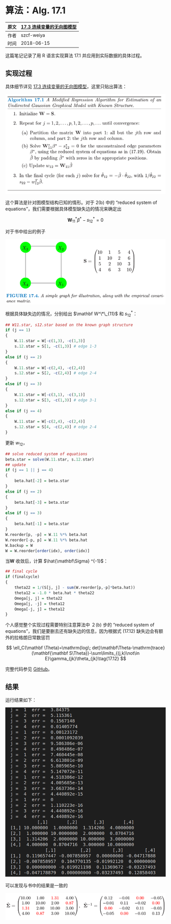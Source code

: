 # 算法：Alg. 17.1

| 原文   | [17.3 连续变量的无向图模型](../../17-Undirected-Graphical-Models/17.3-Undirected-Graphical-Models-for-Continuous-Variables/index.html) |
| ---- | ---------------------------------------- |
| 作者   | szcf-weiya                               |
| 时间   | 2018-06-15                              |

这篇笔记记录了用 R 语言实现算法 17.1 并应用到实际数据的具体过程。

## 实现过程

具体细节详见 [17.3 连续变量的无向图模型](../../17-Undirected-Graphical-Models/17.3-Undirected-Graphical-Models-for-Continuous-Variables/index.html)，这里只贴出算法：

![](../../img/17/alg17.1.png)

这个算法是针对图模型结构已知的情形。对于 2(b) 中的 “reduced system of equations”，我们需要根据具体模型缺失边的情况来确定出

$$
\mathbf  W^*_{11}\beta^*-s_{12}^*=0\tag{17.19}
$$

对于书中给出的例子

![](../../img/17/fig17.4.png)

根据具体缺失边的情况，分别给出 $\mathbf W^\*\_{11}$ 和 $s_{12}^*$：

```r
## W11.star, s12.star based on the known graph structure
if (j == 1)
{
    W.11.star = W[-c(1,3), -c(1,3)]
    s.12.star = S[1, -c(1,3)] # edge 1-3
}
else if (j == 2)
{
    W.11.star = W[-c(2,4), -c(2,4)]
    s.12.star = S[2, -c(2,4)] # edge 2-4
}
else if (j == 3)
{
    W.11.star = W[-c(3,1), -c(3,1)]
    s.12.star = S[3, -c(1,3)] # edge 3-1
}
else if (j == 4)
{
    W.11.star = W[-c(2,4), -c(2,4)]
    s.12.star = S[4, -c(2,4)] # edge 2-4
}
```

更新 $w_{12}$，

```r
## solve reduced system of equations
beta.star = solve(W.11.star, s.12.star)
## update
if (j == 1 || j == 4)
{
    beta.hat[-2] = beta.star
}
else if (j == 2)
{
    beta.hat[-3] = beta.star
}
else if (j == 3)
{
    beta.hat[-1] = beta.star
}
W.reorder[p, -p] = W.11 %*% beta.hat
W.reorder[-p, p] = W.11 %*% beta.hat
W.backup = W
W = W.reorder[order(idx), order(idx)]
```

当$\mathbf W$ 收敛后，计算 $\hat{\mathbf\Sigma} ^{-1}$：

```r
## final cycle
if (finalcycle)
{
    theta22 = 1/(S[j, j] - sum(W.reorder[p,-p]*beta.hat))
    theta12 = -1.0 * beta.hat * theta22
    Omega[j, j] = theta22
    Omega[j, -j] = theta12
    Omega[-j, j] = theta12
}
```

个人感觉整个实现过程需要特别注意算法中 ２(b) 步的 “reduced system of equations”，我们是要删去还有缺失边的信息，因为根据式 (17.12) 缺失边会有额外的拉格朗日常数惩罚

$$
\ell_C(\mathbf \Theta)=\mathrm{log\; det}\mathbf\Theta-\mathrm{trace}(\mathbf{\mathbf S\Theta})-\sum\limits_{(j,k)\not\in E}\gamma_{jk}\theta_{jk}\tag{17.12}
$$

完整代码参见 [GitHub](https://github.com/szcf-weiya/ESL-CN/tree/master/docs/notes/Graph/alg-17-1.R)。

## 结果

运行结果如下：

![](res-alg-17-1.png)

可以发现与书中的结果是一致的

![](../../img/17/matrix1.png)
